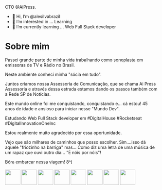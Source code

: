 <p dir="auto">CTO @AiPress.</p>

- 👋 Hi, I’m @alesilvabrazil
- 👀 I’m interested in ... Learning
- 🌱 I’m currently learning ... Web Full Stack developer

<!---
alesilvabrazil/alesilvabrazil is a ✨ special ✨ repository because its `README.md` (this file) appears on your GitHub profile.
You can click the Preview link to take a look at your changes.
--->

# Sobre mim

Passei grande parte de minha vida trabalhando como sonoplasta em emissoras de TV e Rádio no Brasil.

Neste ambiente conheci minha "sócia em tudo".

Juntos criamos nossa Assessoria de Comunicação, que se chama Ai Press Assessoria e através dessa estrada estamos dando os passos também com a Rede SP de Notícias.

Este mundo online foi me conquistando, conquistando e... cá estou! 45 anos de idade e ansioso para iniciar nesse "Mundo Dev".

Estudando Web Full Stack developer em #DigitalHouse #Rocketseat #DigitalInnovationOneInc

Estou realmente muito agradecido por essa oportunidade.

Vejo que são milhares de caminhos que posso escolher. Sim....isso dá aquele "friozinho na barriga" mas... Como diz uma letra de uma música de um rapaz que ouvi outro dia... "É nóis por nóis"!

Bóra embarcar nessa viagem! 8^)
<br>
<br>
<img src="https://cdn.jsdelivr.net/gh/devicons/devicon@latest/icons/html5/html5-original-wordmark.svg" width=50px />
<img src="https://cdn.jsdelivr.net/gh/devicons/devicon@latest/icons/css3/css3-original-wordmark.svg" width=50px />
<img src="https://cdn.jsdelivr.net/gh/devicons/devicon@latest/icons/javascript/javascript-original.svg" width=50px />
<img src="https://cdn.jsdelivr.net/gh/devicons/devicon@latest/icons/nodejs/nodejs-original-wordmark.svg" width=50px/>
<img src="https://cdn.jsdelivr.net/gh/devicons/devicon@latest/icons/bootstrap/bootstrap-original-wordmark.svg" width=50px/>
<img src="https://cdn.jsdelivr.net/gh/devicons/devicon@latest/icons/wordpress/wordpress-original.svg" width=50px/>
<img src="https://cdn.jsdelivr.net/gh/devicons/devicon@latest/icons/react/react-original.svg" width=50px/>
<img src="https://cdn.jsdelivr.net/gh/devicons/devicon@latest/icons/nextjs/nextjs-original-wordmark.svg" width=50px/>
          
          
          
          
          

          
          
          


